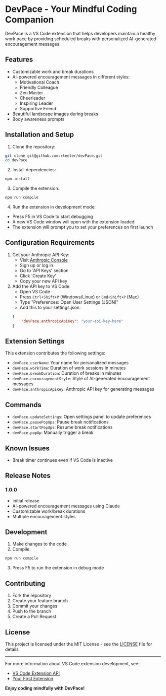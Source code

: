 # DevPace - Your Mindful Coding Companion

DevPace is a VS Code extension that helps developers maintain a healthy work pace by providing scheduled breaks with personalized AI-generated encouragement messages.

## Features

- Customizable work and break durations
- AI-powered encouragement messages in different styles:
  - Motivational Coach
  - Friendly Colleague
  - Zen Master
  - Cheerleader
  - Inspiring Leader
  - Supportive Friend
- Beautiful landscape images during breaks
- Body awareness prompts

## Installation and Setup

1. Clone the repository:
```bash
git clone git@github.com:rteeter/devPace.git
cd devPace
```

2. Install dependencies:
```bash
npm install
```

3. Compile the extension:
```bash
npm run compile
```

4. Run the extension in development mode:
- Press F5 in VS Code to start debugging
- A new VS Code window will open with the extension loaded
- The extension will prompt you to set your preferences on first launch

## Configuration Requirements

1. Get your Anthropic API Key:
   - Visit [Anthropic Console](https://console.anthropic.com/)
   - Sign up or log in
   - Go to 'API Keys' section
   - Click 'Create Key'
   - Copy your new API key
2. Add the API key to VS Code:
   - Open VS Code
   - Press `Ctrl+Shift+P` (Windows/Linux) or `Cmd+Shift+P` (Mac)
   - Type "Preferences: Open User Settings (JSON)"
   - Add this to your settings.json:
   ```json
   {
       "devPace.anthropicApiKey": "your-api-key-here"
   }
   ```

## Extension Settings

This extension contributes the following settings:

* `devPace.userName`: Your name for personalized messages
* `devPace.workTime`: Duration of work sessions in minutes
* `devPace.breakDuration`: Duration of breaks in minutes
* `devPace.encouragementStyle`: Style of AI-generated encouragement messages
* `devPace.anthropicApiKey`: Anthropic API key for generating messages

## Commands

- `devPace.updateSettings`: Open settings panel to update preferences
- `devPace.pausePopUps`: Pause break notifications
- `devPace.startPopUps`: Resume break notifications
- `devPace.popUp`: Manually trigger a break

## Known Issues

- Break timer continues even if VS Code is inactive

## Release Notes

### 1.0.0

- Initial release
- AI-powered encouragement messages using Claude
- Customizable work/break durations
- Multiple encouragement styles

## Development

1. Make changes to the code
2. Compile:
```bash
npm run compile
```
3. Press F5 to run the extension in debug mode

## Contributing

1. Fork the repository
2. Create your feature branch
3. Commit your changes
4. Push to the branch
5. Create a Pull Request

## License

This project is licensed under the MIT License - see the [LICENSE](LICENSE) file for details

---

For more information about VS Code extension development, see:
* [VS Code Extension API](https://code.visualstudio.com/api)
* [Your First Extension](https://code.visualstudio.com/api/get-started/your-first-extension)

**Enjoy coding mindfully with DevPace!**
